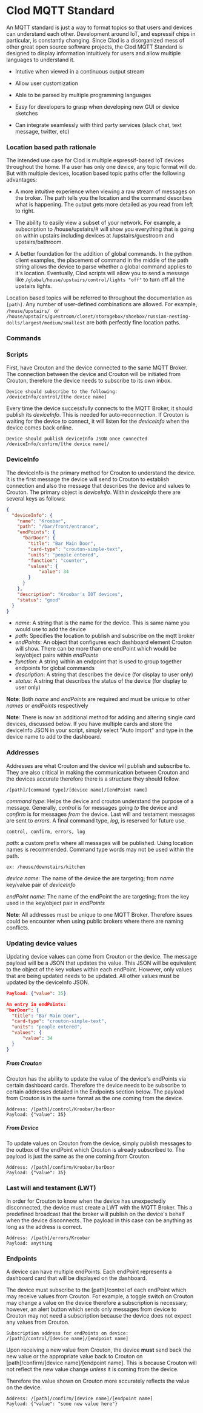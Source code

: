 
Clod MQTT Standard
==================

An MQTT standard is just a way to format topics so that users and devices can understand each other. Development around IoT, and espressif chips in particular, is constantly changing. Since Clod is a disorganized mess of other great open source software projects, the Clod MQTT Standard is designed to display information intuitively for users and allow multiple languages to understand it.

* Intutive when viewed in a continuous output stream

* Allow user customization

* Able to be parsed by multiple programming languages

* Easy for developers to grasp when developing new GUI or device sketches

* Can integrate seamlessly with third party services (slack chat, text message, twitter, etc)


### Location based path rationale 

The intended use case for Clod is multiple espressif-based IoT devices throughout the home. If a user has only one device, any topic format will do. But with multiple devices, location based topic paths offer the following advantages:

* A more intuitive experience when viewing a raw stream of messages on the broker. The path tells you the location and the command describes what is happening. The output gets more detailed as you read from left to right.

* The ability to easily view a subset of your network. For example, a subscription to /house/upstairs/# will show you everything that is going on within upstairs including devices at /upstairs/guestroom and upstairs/bathroom.

* A better foundation for the addition of global commands. In the python client examples, the placement of command in the middle of the path string allows the device to parse whether a global command applies to it's location. Eventually, Clod scripts will allow you to send a message like ` /global/house/upstairs/control/lights "off" ` to turn off all the upstairs lights. 

Location based topics will be referred to throughout the documentation as ` [path] `. Any number of user-defined combinations are allowed. For example, `/house/upstairs/ ` or ` /house/upstairs/guestroom/closet/storagebox/shoebox/russian-nesting-dolls/largest/medium/smallest ` are both perfectly fine location paths. 



### Commands


### Scripts




First, have Crouton and the device connected to the same MQTT Broker. The connection between the device and Crouton will be initiated from Crouton, therefore the device needs to subscribe to its own inbox.

```
Device should subscribe to the following:
/deviceInfo/control/[the device name]
```

Every time the device successfully connects to the MQTT Broker, it should publish its *deviceInfo*. This is needed for auto-reconnection. If Crouton is waiting for the device to connect, it will listen for the *deviceInfo* when the device comes back online.

```
Device should publish deviceInfo JSON once connected
/deviceInfo/confirm/[the device name]/
```

### DeviceInfo

The deviceInfo is the primary method for Crouton to understand the device. It is the first message the device will send to Crouton to establish connection and also the message that describes the device and values to Crouton. The primary object is *deviceInfo*. Within *deviceInfo* there are several keys as follows:

```json
{
  "deviceInfo": {
    "name": "Kroobar",
    "path": "/bar/front/entrance",
    "endPoints": {
      "barDoor": {
        "title": "Bar Main Door",
        "card-type": "crouton-simple-text",
        "units": "people entered",
        "function": "counter",
        "values": {
            "value": 34
        }
      }
    },
    "description": "Kroobar's IOT devices",
    "status": "good"
  }
}
```

* *name*: A string that is the name for the device. This is same name you would use to add the device
* *path*: Specifies the location to publish and subscribe on the mqtt broker
* *endPoints*: An object that configures each dashboard element Crouton will show. There can be more than one endPoint which would be key/object pairs within *endPoints*
* *function*: A string within an endpoint that is used to group together endpoints for global commands
* *description*: A string that describes the device (for display to user only)
* *status*: A string that describes the status of the device (for display to user only)

**Note**: Both *name* and *endPoints* are required and must be unique to other *names* or *endPoints* respectively

**Note**: There is now an additional method for adding and altering single card devices, discussed below. If you have multiple cards and store the deviceInfo JSON in your script, simply select "Auto Import" and type in the device name to add to the dashboard.

### Addresses

Addresses are what Crouton and the device will publish and subscribe to. They are also critical in making the communication between Crouton and the devices accurate therefore there is a structure they should follow.

```
/[path]/[command type]/[device name]/[endPoint name]
```

*command type*: Helps the device and crouton understand the purpose of a message. Generally, *control* is for messages going *to* the device and *confirm* is for messages *from* the device. Last will and testament messages are sent to *errors*. A final command type, *log*, is reserved for future use.

```
control, confirm, errors, log
```

*path*: a custom prefix where all messages will be published. Using location names is recommended. Command type words may not be used within the path.

```
ex: /house/downstairs/kitchen
```

*device name*: The name of the device the are targeting; from *name* key/value pair of *deviceInfo*

*endPoint name*: The name of the endPoint the are targeting; from the key used in the key/object pair in *endPoints*

**Note**: All addresses must be unique to one MQTT Broker. Therefore issues could be encounter when using public brokers where there are naming conflicts.

### Updating device values

Updating device values can come from Crouton or the device. The message payload will be a JSON that updates the value. This JSON will be equivalent to the object of the key *values* within each endPoint. However, only values that are being updated needs to be updated. All other values must be updated by the deviceInfo JSON.

```json
Payload: {"value": 35}

An entry in endPoints:
"barDoor": {
  "title": "Bar Main Door",
  "card-type": "crouton-simple-text",
  "units": "people entered",
  "values": {
      "value": 34
  }
}
```

##### From Crouton

Crouton has the ability to update the value of the device's endPoints via certain dashboard cards. Therefore the device needs to be subscribe to certain addresses detailed in the Endpoints section below. The payload from Crouton is in the same format as the one coming from the device.

```
Address: /[path]/control/Kroobar/barDoor
Payload: {"value": 35}
```

##### From Device

To update values on Crouton from the device, simply publish messages to the outbox of the endPoint which Crouton is already subscribed to. The payload is just the same as the one coming from Crouton.

```
Address: /[path]/confirm/Kroobar/barDoor
Payload: {"value": 35}
```

### Last will and testament (LWT)

In order for Crouton to know when the device has unexpectedly disconnected, the device must create a LWT with the MQTT Broker. This a predefined broadcast that the broker will publish on the device's behalf when the device disconnects. The payload in this case can be anything as long as the address is correct.

```
Address: /[path]/errors/Kroobar
Payload: anything
```

### Endpoints

A device can have multiple endPoints. Each endPoint represents a dashboard card that will be displayed on the dashboard.

The device must subscribe to the [path]/control of each endPoint which may receive values from Crouton. For example, a toggle switch on Crouton may change a value on the device therefore a subscription is necessary; however, an alert button which sends only messages from device to Crouton may not need a subscription because the device does not expect any values from Crouton.

```
Subscription address for endPoints on device:
/[path]/control/[device name]/[endpoint name]
```

Upon receiving a new value from Crouton, the device **must** send back the new value or the appropriate value back to Crouton on [path]/confirm/[device name]/[endpoint name]. This is because Crouton will not reflect the new value change *unless* it is coming from the device.

Therefore the value shown on Crouton more accurately reflects the value on the device.

```
Address: /[path]/confirm/[device name]/[endpoint name]
Payload: {"value": "some new value here"}
```
